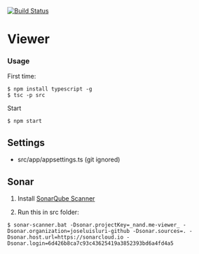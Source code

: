 [![Build Status](https://travis-ci.org/joseluisluri/nand.me-viewer.svg?branch=master)](https://travis-ci.org/joseluisluri/nand.me-viewer)

# Viewer

### Usage
First time:

```
$ npm install typescript -g
$ tsc -p src

```

Start
```
$ npm start
```

## Settings

- src/app/appsettings.ts (git ignored)

## Sonar

1. Install [SonarQube Scanner](https://docs.sonarqube.org/display/SCAN/Analyzing+with+SonarQube+Scanner)
 
2. Run this in src folder:
 ```$xslt
$ sonar-scanner.bat -Dsonar.projectKey=_nand.me-viewer_ -Dsonar.organization=joseluisluri-github -Dsonar.sources=. -Dsonar.host.url=https://sonarcloud.io -Dsonar.login=6d426b8ca7c93c43625419a3852393bd6a4fd4a5
```